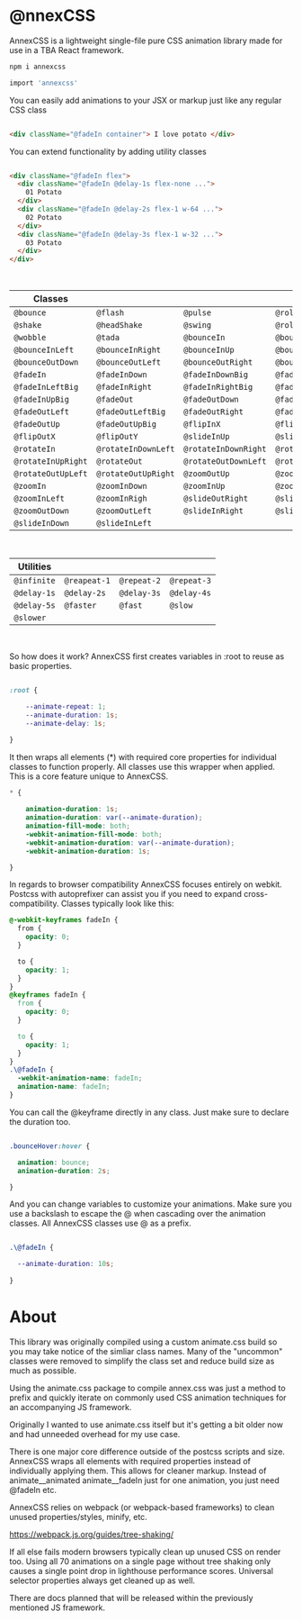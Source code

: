 # @nnexCSS 

AnnexCSS is a lightweight single-file pure CSS animation library made for use in a TBA React framework.

```bash
npm i annexcss
```
```bash
import 'annexcss'
```

You can easily add animations to your JSX or markup just like any regular CSS class  

```HTML

<div className="@fadeIn container"> I love potato </div>

```

You can extend functionality by adding utility classes 


```HTML

<div className="@fadeIn flex">
  <div className="@fadeIn @delay-1s flex-none ...">
    01 Potato
  </div>
  <div className="@fadeIn @delay-2s flex-1 w-64 ...">
    02 Potato
  </div>
  <div className="@fadeIn @delay-3s flex-1 w-32 ...">
    03 Potato
  </div>
</div>

```

<br/>

|      Classes      |                    |                     |                      |
| ----------------- | ------------------ | ------------------- | -------------------- |
| `@bounce`          | `@flash`            | `@pulse`             | `@rollIn`             |
| `@shake`           | `@headShake`        | `@swing`             | `@rollOut`            |
| `@wobble`          | `@tada`             | `@bounceIn`          | `@bounceInDown`       |
| `@bounceInLeft`    | `@bounceInRight`    | `@bounceInUp`        | `@bounceOut`          |
| `@bounceOutDown`   | `@bounceOutLeft`    | `@bounceOutRight`    | `@bounceOutUp`        |
| `@fadeIn`          | `@fadeInDown`       | `@fadeInDownBig`     | `@fadeInLeft`         |
| `@fadeInLeftBig`   | `@fadeInRight`      | `@fadeInRightBig`    | `@fadeInUp`           |
| `@fadeInUpBig`     | `@fadeOut`          | `@fadeOutDown`       | `@fadeOutDownBig`     |
| `@fadeOutLeft`     | `@fadeOutLeftBig`   | `@fadeOutRight`      | `@fadeOutRightBig`    |
| `@fadeOutUp`       | `@fadeOutUpBig`     | `@flipInX`           | `@flipInY`            |
| `@flipOutX`        | `@flipOutY`         | `@slideInUp`         | `@slideOutUp`         |
| `@rotateIn`        | `@rotateInDownLeft` | `@rotateInDownRight` | `@rotateInUpLeft`     |
| `@rotateInUpRight` | `@rotateOut`        | `@rotateOutDownLeft` | `@rotateOutDownRight` |
| `@rotateOutUpLeft` | `@rotateOutUpRight` | `@zoomOutUp`         | `@zoomOut`            |
| `@zoomIn`          | `@zoomInDown`       | `@zoomInUp`          | `@zoomOutRight`       |
| `@zoomInLeft`      | `@zoomInRigh`       | `@slideOutRight`     | `@slideOutLeft`       |  
| `@zoomOutDown`     | `@zoomOutLeft`      | `@slideInRight`      | `@slideOutDown`       |
| `@slideInDown`     | `@slideInLeft`      |  


<br/> 


|    Utilities      |                    |                     |                      |
| ----------------- | ------------------ | ------------------- | -------------------- |
| `@infinite`        | `@reapeat-1`        | `@repeat-2`          | `@repeat-3`         |
| `@delay-1s`        | `@delay-2s`         | `@delay-3s`          | `@delay-4s`         |
| `@delay-5s`        | `@faster`           | `@fast`              | `@slow`             |
| `@slower`          |

<br/>



So how does it work? AnnexCSS first creates variables in :root to reuse as basic properties. 


```CSS

:root {

    --animate-repeat: 1;
    --animate-duration: 1s;
    --animate-delay: 1s;

}

```

It then wraps all elements (*) with required core properties for individual classes to function properly. All classes use this wrapper when applied. This is a core feature unique to AnnexCSS.

```CSS
* {
  
    animation-duration: 1s;
    animation-duration: var(--animate-duration);
    animation-fill-mode: both;
    -webkit-animation-fill-mode: both;
    -webkit-animation-duration: var(--animate-duration);
    -webkit-animation-duration: 1s;

}
```
 
In regards to browser compatibility AnnexCSS focuses entirely on webkit. Postcss with autoprefixer can assist you if you need to expand cross-compatibility. Classes typically look like this:

```CSS
@-webkit-keyframes fadeIn {
  from {
    opacity: 0;
  }

  to {
    opacity: 1;
  }
}
@keyframes fadeIn {
  from {
    opacity: 0;
  }

  to {
    opacity: 1;
  }
}
.\@fadeIn {
  -webkit-animation-name: fadeIn;
  animation-name: fadeIn;
}

```

You can call the @keyframe directly in any class. Just make sure to declare the duration too.

```CSS

.bounceHover:hover {

  animation: bounce; 
  animation-duration: 2s; 

}

```

And you can change variables to customize your animations. Make sure you use a backslash to escape the @ when cascading over the animation classes. All AnnexCSS classes use @ as a prefix.

```CSS

.\@fadeIn {

  --animate-duration: 10s;
  
}

```

# About

This library was originally compiled using a custom animate.css build so you may take notice of the simliar class names. Many of the "uncommon" classes were removed to simplify the class set and reduce build size as much as possible.

Using the animate.css package to compile annex.css was just a method to prefix and quickly iterate on commonly used CSS animation techniques for an accompanying JS framework. 

Originally I wanted to use animate.css itself but it's getting a bit older now and had unneeded overhead for my use case. 

There is one major core difference outside of the postcss scripts and size. AnnexCSS wraps all elements with required properties instead of individually applying them. This allows for cleaner markup. Instead of animate__animated animate__fadeIn just for one animation, you just need @fadeIn etc. 

AnnexCSS relies on webpack (or webpack-based frameworks) to clean unused properties/styles, minify, etc.

https://webpack.js.org/guides/tree-shaking/

If all else fails modern browsers typically clean up unused CSS on render too. Using all 70 animations on a single page without tree shaking only causes a single point drop in lighthouse performance scores. Universal selector properties always get cleaned up as well.

There are docs planned that will be released within the previously mentioned JS framework.

